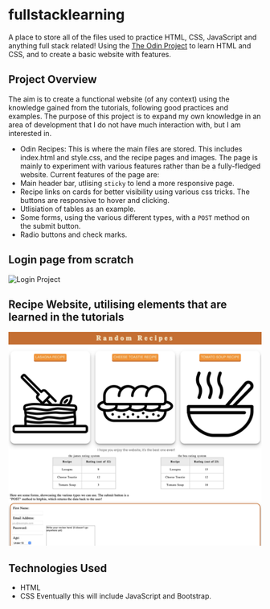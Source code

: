 # fullstacklearning
A place to store all of the files used to practice HTML, CSS, JavaScript and anything full stack related! Using the [The Odin Project](https://www.theodinproject.com/) to learn HTML and CSS, and to create a basic website with features. 

## Project Overview
The aim is to create a functional website (of any context) using the knowledge gained from the tutorials, following good practices and examples. The purpose of this project is to expand my own knowledge in an area of development that I do not have much interaction with, but I am interested in.

- Odin Recipes: This is where the main files are stored. This includes index.html and style.css, and the recipe pages and images. The page is mainly to experiment with various features rather than be a fully-fledged website.
Current features of the page are:
- Main header bar, utlising `sticky` to lend a more responsive page.
- Recipe links on cards for better visibility using various css tricks. The buttons are responsive to hover and clicking.
- Utlisiation of tables as an example.
- Some forms, using the various different types, with a `POST` method on the submit button.
- Radio buttons and check marks.


## Login page from scratch
![Login Project](practice/images/login-ss.jpg)

## Recipe Website, utilising elements that are learned in the tutorials
![Current](odin-recipes/images/current.jpeg)



## Technologies Used
- HTML
- CSS
Eventually this will include JavaScript and Bootstrap.
